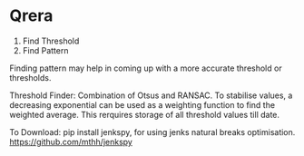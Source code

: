 # Qrera

1. Find Threshold
2. Find Pattern 

Finding pattern may help in coming up with a more accurate threshold or thresholds.

Threshold Finder:
Combination of Otsus and RANSAC. To stabilise values, a decreasing exponential can be used as a weighting function to find the weighted average. This rerquires storage of all threshold values till date.


To Download:
pip install jenkspy, for using jenks natural breaks optimisation. https://github.com/mthh/jenkspy
